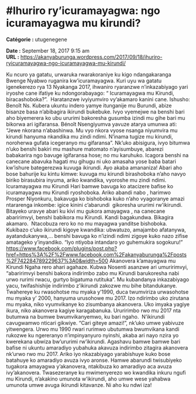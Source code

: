 # #Ihuriro ry’icuramayagwa: ngo icuramayagwa mu kirundi?

**Catégorie :** utugenegene

**Date :** September 18, 2017 9:15 am  
**URL :** https://akanyaburunga.wordpress.com/2017/09/18/ihuriro-ryicuramayagwa-ngo-icuramayagwa-mu-kirundi/

Ku ncuro ya gatatu, urwaruka rwarakoraniye ku kigo ndangakaranga Bwenge Nyabwo ruganira kw’icuramayagwa. Kuri uyu wa gatatu igenekerezo rya 13 Nyakanga 2017, ihwaniro ryaranzwe n’inkazabiyago yari iryoshe cane ifatiye ku ndongorabayago: “ Icuramayagwa mu Kirundi, biracashoboka?”.  Haratanzwe ivyiyumviro vy’akamaro kanini cane.
Ishusho: Benoît Ns.
Kubera ukuntu indero yamye itunganije mu Burundi, abize bisanze basa n’abibagira ikirundi bukebuke. Ivyo vyemejwe na benshi bari aho biyemerera ko ubu ururimi bakoresha gusumba izindi mu gihe bari mu bikorwa ari igifaransa. Bénoît Nsengiyumva yavuze atarya umunwa ati: “Jewe nkorana n’abashinwa. Mu vyo nkora vyose nsanga niyumvira mu kirundi hanyuma nkandika mu zindi ndimi. N’inama tugize mu kirundi, noroherwa gufata icegeranyo mu gifaransa”. Nk’uko abisigura, ivyo bitumwa n’uko benshi bakiri mu mashure matomato n’ayisumbuye, abarezi babakarira ngo bavuge igifaransa hose; no mu karuhuko. Icagora benshi na canecane abavuka hagati mu gihugu ni uko amasaha yose baba batari kw’ishure bategerezwa kuvuga ikirundi. Ayo akaba amananiza!
Abari aho bose bahurije ku kintu kimwe: kuvuga mu kirundi birashoboka n’aho navyo biriko birasubira inyuma, ariko kwandika, vyoroshe mu zindi ndimi.
Icuramayagwa mu Kirundi
Hari bamwe bavuga ko atacizere bafise ko icuramayagwa mu Kirundi ryoshoboka. Ariko abandi nabo , harimwo Prosper Niyonkuru, bakavuga ko bishoboka kuko n’aho vyagoranye amazi ntararenga inkombe: igice kinini c’abarundi  gikoresha ururimi rw’ikirundi. Bitayeko uravye abari ku kivi mu gukora amayagwa , na canecane abaririmvyi, benshi babikora mu Kirundi. Kandi bagakundwa. Bikagira akamaro.  Ntacobuza rero ko no mu mayagwa yanditse bishoboka.
Kukibazo c’uko ikirundi kigoye kwandika: ubwatuzo, amajambo afatanywa, ayatandukanywa,… benshi bavuga ko n’izindi ndimi zigoye kuko nazo zifise amatageko y’inyandiko. “Iyo ntiyoba intandaro yo guhemukira sogokuru!”
https://www.facebook.com/plugins/post.php?href=https%3A%2F%2Fwww.facebook.com%2Fakanyaburunga%2Fposts%2F742284789229637%3A0&width=500
Akanovera k’amayagwa mu Kirundi
Ngaha rero ahari agahaze. Kubwa Nosenti asanzwe ari umuririmvyi, “abaririmvyi benshi bakora indirimbo zabo mu Kirundi barukoresha nabi urwo rurimi rwacu, gurtyo bigatuma rutituka”.
Mu kubandanya inkazabiyago yacu, twifashishije indirimbo z’ikirundi zakozwe mu bihe bitandukanye. Twahereye ku rwasohotse mu myaka y’1990, duca twumviriza urwasohotse mu myaka y’ 2000, hanyuma urusohowe mu 2017.
Izo ndirimbo uko zirutana mu myaka, niko vyumvikanye ko zisumbanya akanovera. Uko imyaka yagiye ikura, niko akanovera kagiye karagabanuka. Ururirimbo rwo mu 2017 nta butumwa na bumwe bwumvikanyemwo, ku bari ngaho.  N’ikirundi cavugwamwo nticari gikwiye. “Cari giteye amazi!”, nk’uko umwe yabivuze yitwengera. Urwo mu 1990 rwari rurimwo ubutumwa bwumvikana kandi rukozwe ku ngereranyo n’impinyanyuro nyinshi, akaba ari nayo nzira yo kwerekana ubwiza bw’ururimi rw’ikirundi.
Agashavu bamwe bamwe bari bafise ni ukuntu amaradiyo yubahuka akavuza indirimbo zitagira akanovera nk’urwo rwo mu 2017. Ariko iyo nkazabiyago yarabishuye kuko bose batahuye ko amaradiyo avuza ivyo aronse. Hamwe abarundi twisubiyeko tugakora amayagwa y’akanovera, ntakibuza ko amaradiyo aca avuza ivy’akanovera.
Twasezeranye ku mwimenyerezo wo kwandika inkuru ngufi mu Kirundi, n’akakino umunota w’ikirundi, aho umwe wese yahabwa umunota umwe avuga ikirundi kitavanze.
Ni aho ku ndwi iza!
